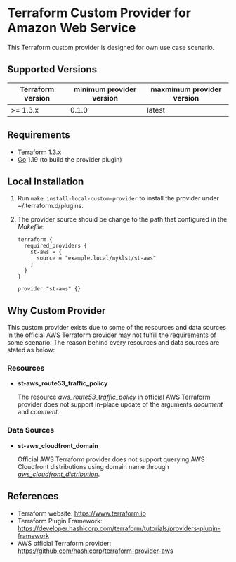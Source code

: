 Terraform Custom Provider for Amazon Web Service
================================================

This Terraform custom provider is designed for own use case scenario.

Supported Versions
------------------

| Terraform version | minimum provider version |maxmimum provider version
| ---- | ---- | ----|
| >= 1.3.x	| 0.1.0	| latest |

Requirements
------------

-	[Terraform](https://www.terraform.io/downloads.html) 1.3.x
-	[Go](https://golang.org/doc/install) 1.19 (to build the provider plugin)

Local Installation
------------------

1. Run `make install-local-custom-provider` to install the provider under ~/.terraform.d/plugins.

2. The provider source should be change to the path that configured in the *Makefile*:

    ```
    terraform {
      required_providers {
        st-aws = {
          source = "example.local/myklst/st-aws"
        }
      }
    }

    provider "st-aws" {}
    ```

Why Custom Provider
-------------------

This custom provider exists due to some of the resources and data sources in the
official AWS Terraform provider may not fulfill the requirements of some scenario.
The reason behind every resources and data sources are stated as below:

### Resources

- **st-aws_route53_traffic_policy**

  The resource
  [*aws_route53_traffic_policy*](https://registry.terraform.io/providers/hashicorp/aws/latest/docs/resources/route53_traffic_policy)
  in official AWS Terraform provider does not support in-place update of the arguments
  *document* and *comment*.

### Data Sources

- **st-aws_cloudfront_domain**

  Official AWS Terraform provider does not support querying AWS Cloudfront distributions using domain name through
  [*aws_cloudfront_distribution*](https://registry.terraform.io/providers/hashicorp/aws/latest/docs/data-sources/cloudfront_distribution).


References
----------

- Terraform website: https://www.terraform.io
- Terraform Plugin Framework: https://developer.hashicorp.com/terraform/tutorials/providers-plugin-framework
- AWS official Terraform provider: https://github.com/hashicorp/terraform-provider-aws
